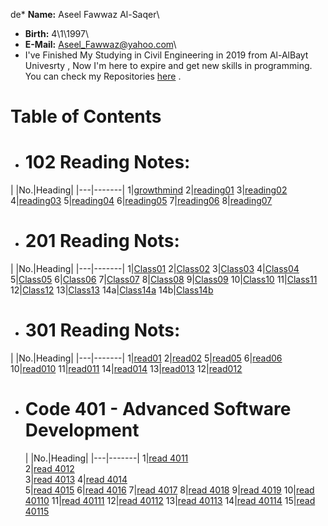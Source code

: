 de\* **Name:** Aseel Fawwaz Al-Saqer\

- **Birth:** 4\1\1997\
- **E-Mail:** Aseel_Fawwaz@yahoo.com\
- I've Finished My Studying in Civil Engineering in 2019 from Al-AlBayt Univesrty , Now I'm here to expire and get new skills in programming.\
  You can check my Repositories [here](https://github.com/Aseelalsaqer?tab=repositories) .

# Table of Contents

- # 102 Reading Notes:

|
|No.|Heading|
|---|-------|
1|[growthmind](https://aseelalsaqer.github.io/reading-nots/growthmind)
2|[reading01](https://aseelalsaqer.github.io/reading-nots/reading01)
3|[reading02](https://aseelalsaqer.github.io/reading-nots/reading02)
4|[reading03](https://aseelalsaqer.github.io/reading-nots/reading03)
5|[reading04](https://aseelalsaqer.github.io/reading-nots/reading04)
6|[reading05](https://aseelalsaqer.github.io/reading-nots/reading05)
7|[reading06](https://aseelalsaqer.github.io/reading-nots/reading06)
8|[reading07](https://aseelalsaqer.github.io/reading-nots/reading07)

- # 201 Reading Nots:

|
|No.|Heading|
|---|-------|
1|[Class01](https://aseelalsaqer.github.io/reading-nots/class01)
2|[Class02](https://aseelalsaqer.github.io/reading-nots/class02)
3|[Class03](https://aseelalsaqer.github.io/reading-nots/class03)
4|[Class04](https://aseelalsaqer.github.io/reading-nots/class04)
5|[Class05](https://aseelalsaqer.github.io/reading-nots/class05)
6|[Class06](https://aseelalsaqer.github.io/reading-nots/class06)
7|[Class07](https://aseelalsaqer.github.io/reading-nots/class07)
8|[Class08](https://aseelalsaqer.github.io/reading-nots/class08)
9|[Class09](https://aseelalsaqer.github.io/reading-nots/class09)
10|[Class10](https://aseelalsaqer.github.io/reading-nots/class10)
11|[Class11](https://aseelalsaqer.github.io/reading-nots/class11)
12|[Class12](https://aseelalsaqer.github.io/reading-nots/class12)
13|[Class13](https://aseelalsaqer.github.io/reading-nots/class13)
14a|[Class14a](https://aseelalsaqer.github.io/reading-nots/class14a)
14b|[Class14b](https://aseelalsaqer.github.io/reading-nots/class14b)

- # 301 Reading Nots:

|
|No.|Heading|
|---|-------|
1|[read01](https://aseelalsaqer.github.io/reading-nots/read01)
2|[read02](https://aseelalsaqer.github.io/reading-nots/read02)
5|[read05](https://aseelalsaqer.github.io/reading-nots/read05)
6|[read06](https://aseelalsaqer.github.io/reading-nots/read06)
10|[read010](https://aseelalsaqer.github.io/reading-nots/read010)
11|[read011](https://aseelalsaqer.github.io/reading-nots/read011)
14|[read014](https://aseelalsaqer.github.io/reading-nots/read014)
13|[read013](https://aseelalsaqer.github.io/reading-nots/read013)
12|[read012](https://aseelalsaqer.github.io/reading-nots/read012)

- # Code 401 - Advanced Software Development

  |
  |No.|Heading|
  |---|-------|
  1|[read 4011](https://aseelalsaqer.github.io/reading-nots/read4011)  
  2|[read 4012](https://aseelalsaqer.github.io/reading-nots/read4012)  
  3|[read 4013](https://aseelalsaqer.github.io/reading-nots/read4013)
  4|[read 4014](https://aseelalsaqer.github.io/reading-nots/read4014)  
  5|[read 4015](https://aseelalsaqer.github.io/reading-nots/read4015)
  6|[read 4016](https://aseelalsaqer.github.io/reading-nots/read4016)
  7|[read 4017](https://aseelalsaqer.github.io/reading-nots/read4017)
  8|[read 4018](https://aseelalsaqer.github.io/reading-nots/read4018)
  9|[read 4019](https://aseelalsaqer.github.io/reading-nots/read4019)
  10|[read 40110](https://aseelalsaqer.github.io/reading-nots/read40110)
  11|[read 40111](https://aseelalsaqer.github.io/reading-nots/read40111)
  12|[read 40112](https://aseelalsaqer.github.io/reading-nots/read40112)
  13|[read 40113](https://aseelalsaqer.github.io/reading-nots/read40113)
  14|[read 40114](https://aseelalsaqer.github.io/reading-nots/read40114)
  15|[read 40115](https://aseelalsaqer.github.io/reading-nots/read40115)
